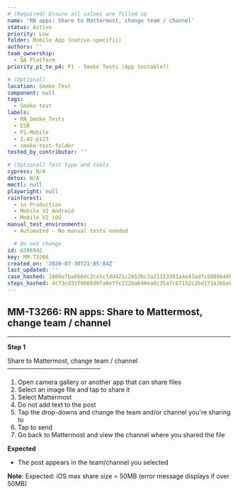 ```yaml
---
# (Required) Ensure all values are filled up
name: 'RN apps: Share to Mattermost, change team / channel'
status: Active
priority: Low
folder: Mobile App (native-specific)
authors: ''
team_ownership:
  - QA Platform
priority_p1_to_p4: P1 - Smoke Tests (App testable?)

# (Optional)
location: Smoke Test
component: null
tags:
  - Smoke test
labels:
  - RN_Smoke_Tests
  - ESR
  - P1-Mobile
  - 1.42-p123
  - smoke-test-folder
tested_by_contributor: ''

# (Optional) Test type and tools
cypress: N/A
detox: N/A
mmctl: null
playwright: null
rainforest:
  - in Production
  - Mobile V2 Android
  - Mobile V2 iOS
manual_test_environments:
  - Automated - No manual tests needed

  # Do not change
id: 6396942
key: MM-T3266
created_on: '2020-07-30T21:05:04Z'
last_updated: ''
case_hashed: 1866e7ba866dc2ce5cfdd421c2653bc3a21153301a4e43adfc6888646b1064f3eff5f2b43b9affc72aa0d47565085906
steps_hashed: 4c73cd31f0666d0fa6e7fc222ba640ea0c35a7c67152c2bd173a3bbeb0f1b647ee4e10f6144bbaf21f4141c10e2bdad5
---
```


<!-- (Auto-generated) Based on frontmatter's "key" and "name" -->

## MM-T3266: RN apps: Share to Mattermost, change team / channel

---

**Step 1**

Share to Mattermost, change team / channel\
––––––––––––––––––––––––––––––

1. Open camera gallery or another app that can share files
2. Select an image file and tap to share it
3. Select Mattermost
4. Do not add text to the post
5. Tap the drop-downs and change the team and/or channel you're sharing to
6. Tap to send
7. Go back to Mattermost and view the channel where you shared the file

**Expected**

- The post appears in the team/channel you selected

**Note**: Expected: iOS max share size = 50MB (error message displays if over 50MB)
